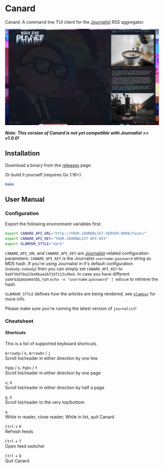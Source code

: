 # Canard

Canard. A command line TUI client for the 
[Journalist](https://マリウス.com/journalist-an-rss-aggregator/) RSS aggregator.

![[Canard](https://player.vimeo.com/video/535676709)](canard.jpg)

***Note: This version of Canard is not yet compatible with Journalist >= v1.0.0!***

## Installation

Download a binary from the [releases][releases] page.

Or build it yourself (requires Go 1.16+):

```bash
make
```

[releases]: https://github.com/mrusme/canard/releases


## User Manual


### Configuration

Export the following environment variables first:

```sh
export CANARD_API_URL="http://YOUR-JOURNALIST-SERVER:8000/fever/"
export CANARD_API_KEY="YOUR-JOURNALIST-API-KEY"
export GLAMOUR_STYLE="dark"
```

`CANARD_API_URL` and `CANARD_API_KEY` are 
[Journalist](https://github.com/mrusme/journalist)-related configuration
parameters. `CANARD_API_KEY` is the Journalist `username:password` string as MD5
hash. If you're using Journalist in it's default configuration (`nobody:nobody`)
then you can simply set `CANARD_API_KEY` to `9a0f36d70a22b40baa26f3df113cd9eb`.
In case you have different users/passwords, run 
`echo -n "username:password" | md5sum` to retrieve the hash.

`GLAMOUR_STYLE` defines how the articles are being rendered, see 
[`glamour`](https://github.com/charmbracelet/glamour) for more info.

Please make sure you're running the latest version of `journalist`!


### Cheatsheet


#### Shortcuts

This is a list of supported keyboard shortcuts.

`ArrowUp` / `k`, `ArrowDn` / `j` \
Scroll list/reader in either direction by one line

`PgUp` / `b`, `PgDn` / `f` \
Scroll list/reader in either direction by one page

`u`, `d` \
Scroll list/reader in either direction by half a page

`g`, `G` \
Scroll list/reader to the very top/bottom

`q` \
While in reader, close reader; While in list, quit Canard

`Ctrl` + `R` \
Refresh feeds

`Ctrl` + `T` \
Open feed switcher

`Ctrl` + `Q` \
Quit Canard

